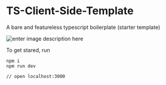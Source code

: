 # TS-Client-Side-Template
A bare and featureless typescript boilerplate (starter template)

![enter image description here](https://i.imgur.com/I7sq7n1.gif)

To get stared, run
   
    npm i
    npm run dev 
    
    // open localhost:3000

